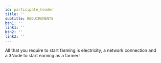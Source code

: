 ```yaml
---
id: participate_header
title: ''
subtitle: REQUIREMENTS
btn1: ''
link1: ''
btn2: ''
link2: ''
---
```


All that you require to start farming is electricity, a network connection and a 3Node to start earning as a farmer!


<!-- Buttons:
Join Us
Visit the Grid Explorer -->
